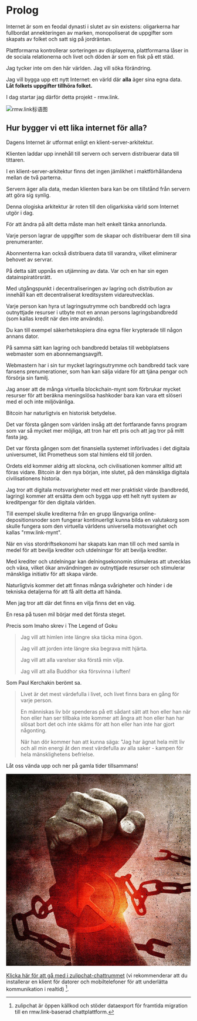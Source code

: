 # Prolog

Internet är som en feodal dynasti i slutet av sin existens: oligarkerna har fullbordat annekteringen av marken, monopoliserat de uppgifter som skapats av folket och satt sig på jordräntan.

Plattformarna kontrollerar sorteringen av displayerna, plattformarna låser in de sociala relationerna och livet och döden är som en fisk på ett städ.

Jag tycker inte om den här världen. Jag vill söka förändring.

Jag vill bygga upp ett nytt Internet: en värld där **alla** äger sina egna data. **Låt folkets uppgifter tillhöra folket.**

I dag startar jag därför detta projekt - rmw.link.

![rmw.link标语图](/slogan.svg)

## Hur bygger vi ett lika internet för alla?

Dagens Internet är utformat enligt en klient-server-arkitektur.

Klienten laddar upp innehåll till servern och servern distribuerar data till tittaren.

I en klient-server-arkitektur finns det ingen jämlikhet i maktförhållandena mellan de två parterna.

Servern äger alla data, medan klienten bara kan be om tillstånd från servern att göra sig synlig.

Denna ologiska arkitektur är roten till den oligarkiska värld som Internet utgör i dag.

För att ändra på allt detta måste man helt enkelt tänka annorlunda.

Varje person lagrar de uppgifter som de skapar och distribuerar dem till sina prenumeranter.

Abonnenterna kan också distribuera data till varandra, vilket eliminerar behovet av servrar.

På detta sätt uppnås en utjämning av data. Var och en har sin egen datainspiratörsrätt.

Med utgångspunkt i decentraliseringen av lagring och distribution av innehåll kan ett decentraliserat kreditsystem vidareutvecklas.

Varje person kan hyra ut lagringsutrymme och bandbredd och lagra outnyttjade resurser i utbyte mot en annan persons lagringsbandbredd (som kallas kredit när den inte används).

Du kan till exempel säkerhetskopiera dina egna filer krypterade till någon annans dator.

På samma sätt kan lagring och bandbredd betalas till webbplatsens webmaster som en abonnemangsavgift.

Webmastern har i sin tur mycket lagringsutrymme och bandbredd tack vare fansens prenumerationer, som han kan sälja vidare för att tjäna pengar och försörja sin familj.

Jag anser att de många virtuella blockchain-mynt som förbrukar mycket resurser för att beräkna meningslösa hashkoder bara kan vara ett slöseri med el och inte miljövänliga.

Bitcoin har naturligtvis en historisk betydelse.

Det var första gången som världen insåg att det fortfarande fanns program som var så mycket mer möjliga, att tron har ett pris och att jag tror på mitt fasta jag.

Det var första gången som det finansiella systemet införlivades i det digitala universumet, likt Prometheus som stal himlens eld till jorden.

Ordets eld kommer aldrig att slockna, och civilisationen kommer alltid att föras vidare. Bitcoin är den nya början, inte slutet, på den mänskliga digitala civilisationens historia.

Jag tror att digitala motsvarigheter med ett mer praktiskt värde (bandbredd, lagring) kommer att ersätta dem och bygga upp ett helt nytt system av kreditpengar för den digitala världen.

Till exempel skulle krediterna från en grupp långvariga online-depositionsnoder som fungerar kontinuerligt kunna bilda en valutakorg som skulle fungera som den virtuella världens universella motsvarighet och kallas "rmw.link-mynt".

När en viss stordriftsekonomi har skapats kan man till och med samla in medel för att bevilja krediter och utdelningar för att bevilja krediter.

Med krediter och utdelningar kan delningsekonomin stimuleras att utvecklas och växa, vilket ökar användningen av outnyttjade resurser och stimulerar mänskliga initiativ för att skapa värde.

Naturligtvis kommer det att finnas många svårigheter och hinder i de tekniska detaljerna för att få allt detta att hända.

Men jag tror att där det finns en vilja finns det en väg.

En resa på tusen mil börjar med det första steget.

Precis som Imaho skrev i The Legend of Goku

> Jag vill att himlen inte längre ska täcka mina ögon.
> 
> Jag vill att jorden inte längre ska begrava mitt hjärta.
> 
> Jag vill att alla varelser ska förstå min vilja.
> 
> Jag vill att alla Buddhor ska försvinna i luften!

Som Paul Kerchakin berömt sa.

> Livet är det mest värdefulla i livet, och livet finns bara en gång för varje person.
> 
> En människas liv bör spenderas på ett sådant sätt att hon eller han när hon eller han ser tillbaka inte kommer att ångra att hon eller han har slösat bort det och inte skäms för att hon eller han inte har gjort någonting.
> 
> När han dör kommer han att kunna säga: "Jag har ägnat hela mitt liv och all min energi åt den mest värdefulla av alla saker - kampen för hela mänsklighetens befrielse.

Låt oss vända upp och ner på gamla tider tillsammans!

![](https://raw.githubusercontent.com/gcxfd/img/gh-pages/1.jpg)

[Klicka här för att gå med i zulipchat-chattrummet](https://rmw.zulipchat.com) (vi rekommenderar att du installerar en klient för datorer och mobiltelefoner för att underlätta kommunikation i realtid) [^1].

[^1]: zulipchat är öppen källkod och stöder dataexport för framtida migration till en rmw.link-baserad chattplattform.